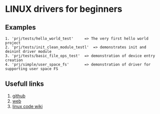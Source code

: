# LINUX drivers for beginners  

## Examples  
	1. 'prj/tests/hello_world_test'		=> The very first hello world project  
	2. 'prj/tests/init_clean_module_testl'	=> demonstrates init and deinint driver module  
	3. 'prj/tests/basic_file_ops_test'	=> demonstration of device entry creation  
	4. 'prj/simple/user_space_fs'		=> demonstration of driver for supporting user space FS  
	

## Usefull links  
  1. [github](https://github.com/davitkalantaryan/drivers-for-beginers)  
  2. [web](https://davitkalantaryan.github.io/drivers-for-beginers/)  
  3. [linux code wiki](https://elixir.bootlin.com/linux/latest/source/kernel)  
  
